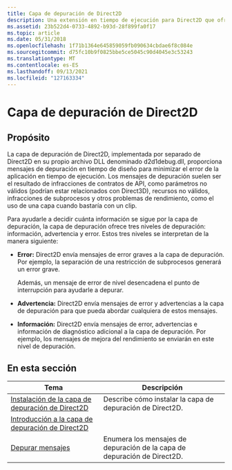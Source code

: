 ```yaml
---
title: Capa de depuración de Direct2D
description: Una extensión en tiempo de ejecución para Direct2D que ofrece mensajes de error descriptivos, detección de pérdida de objetos, avisos de rendimiento y otras indicaciones para ayudarle a crear aplicaciones de Direct2D.
ms.assetid: 23b522d4-0733-4892-b93d-28f899fa0f17
ms.topic: article
ms.date: 05/31/2018
ms.openlocfilehash: 1f71b1364e645859059fb090634cbdae6f8c084e
ms.sourcegitcommit: d75fc10b9f0825bbe5ce5045c90d4045e3c53243
ms.translationtype: MT
ms.contentlocale: es-ES
ms.lasthandoff: 09/13/2021
ms.locfileid: "127163334"
---
```

# <a name="direct2d-debug-layer"></a>Capa de depuración de Direct2D

## <a name="purpose"></a>Propósito

La capa de depuración de Direct2D, implementada por separado de Direct2D en su propio archivo DLL denominado d2d1debug.dll, proporciona mensajes de depuración en tiempo de diseño para minimizar el error de la aplicación en tiempo de ejecución. Los mensajes de depuración suelen ser el resultado de infracciones de contratos de API, como parámetros no válidos (podrían estar relacionados con Direct3D), recursos no válidos, infracciones de subprocesos y otros problemas de rendimiento, como el uso de una capa cuando bastaría con un clip.

Para ayudarle a decidir cuánta información se sigue por la capa de depuración, la capa de depuración ofrece tres niveles de depuración: información, advertencia y error. Estos tres niveles se interpretan de la manera siguiente:

-   **Error:** Direct2D envía mensajes de error graves a la capa de depuración. Por ejemplo, la separación de una restricción de subprocesos generará un error grave.

    Además, un mensaje de error de nivel desencadena el punto de interrupción para ayudarle a depurar.

-   **Advertencia:** Direct2D envía mensajes de error y advertencias a la capa de depuración para que pueda abordar cualquiera de estos mensajes.

-   **Información:** Direct2D envía mensajes de error, advertencias e información de diagnóstico adicional a la capa de depuración. Por ejemplo, los mensajes de mejora del rendimiento se enviarán en este nivel de depuración.

## <a name="in-this-section"></a>En esta sección



| Tema                                                                                     | Descripción                                                        |
|-------------------------------------------------------------------------------------------|--------------------------------------------------------------------|
| [Instalación de la capa de depuración de Direct2D](installing-the-direct2d-debug-layer.md)<br/> | Describe cómo instalar la capa de depuración de Direct2D.<br/>      |
| [Introducción a la capa de depuración de Direct2D](direct2ddebuglayer-overview.md)<br/>               |                                                                    |
| [Depurar mensajes](direct2ddebuglayer-debugmessages.md)<br/>                         | Enumera los mensajes de depuración de la capa de depuración de Direct2D.<br/> |



 

 

 





